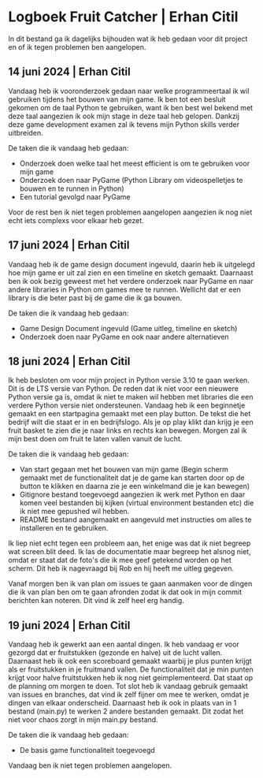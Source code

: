 # Logboek Fruit Catcher | Erhan Citil

In dit bestand ga ik dagelijks bijhouden wat ik heb gedaan voor dit project en of ik tegen problemen ben aangelopen.

## 14 juni 2024 | Erhan Citil
Vandaag heb ik vooronderzoek gedaan naar welke programmeertaal ik wil gebruiken tijdens het bouwen van mijn game. Ik ben tot een besluit gekomen om de taal Python te gebruiken, want ik ben best wel bekend met deze taal aangezien ik ook mijn stage in deze taal heb gelopen. Dankzij deze game development examen zal ik tevens mijn Python skills verder uitbreiden. 

De taken die ik vandaag heb gedaan: 

- Onderzoek doen welke taal het meest efficient is om te gebruiken voor mijn game
- Onderzoek doen naar PyGame (Python Library om videospelletjes te bouwen en te runnen in Python)
- Een tutorial gevolgd naar PyGame

Voor de rest ben ik niet tegen problemen aangelopen aangezien ik nog niet echt iets complexs voor elkaar heb gezet. 

## 17 juni 2024 | Erhan Citil
Vandaag heb ik de game design document ingevuld, daarin heb ik uitgelegd hoe mijn game er uit zal zien en een timeline en sketch gemaakt. Daarnaast ben ik ook bezig geweest met het verdere onderzoek naar PyGame en naar andere libraries in Python om games mee te runnen. Wellicht dat er een library is die beter past bij de game die ik ga bouwen.

De taken die ik vandaag heb gedaan:

- Game Design Document ingevuld (Game uitleg, timeline en sketch)
- Onderzoek doen naar PyGame en ook naar andere alternatieven

## 18 juni 2024 | Erhan Citil
Ik heb besloten om voor mijn project in Python versie 3.10 te gaan werken. Dit is de LTS versie van Python. De reden dat ik niet voor een nieuwere Python versie ga is, omdat ik niet te maken wil hebben met libraries die een verdere Python versie niet ondersteunen. Vandaag heb ik een beginnetje gemaakt en een startpagina gemaakt met een play button. De tekst die het bedrijf wilt die staat er in en bedrijfslogo. Als je op play klikt dan krijg je een fruit basket te zien die je naar links en rechts kan bewegen. Morgen zal ik mijn best doen om fruit te laten vallen vanuit de lucht.

De taken die ik vandaag heb gedaan:

- Van start gegaan met het bouwen van mijn game (Begin scherm gemaakt met de functionaliteit dat je de game kan starten door op de button te klikken en daarna zie je een winkelmand die je kan bewegen)
- Gitignore bestand toegevoegd aangezien ik werk met Python en daar komen veel bestanden bij kijken (virtual environment bestanden etc) die ik niet mee gepushed wil hebben.
- README bestand aangemaakt en aangevuld met instructies om alles te installeren en te gebruiken.

Ik liep niet echt tegen een probleem aan, het enige was dat ik niet begreep wat screen.blit deed. Ik las de documentatie maar begreep het alsnog niet, omdat er staat dat de foto's die ik mee geef getekend worden op het scherm. Dit heb ik nagevraagd bij Rob en hij heeft me uitleg gegeven. 

Vanaf morgen ben ik van plan om issues te gaan aanmaken voor de dingen die ik van plan ben om te gaan afronden zodat ik dat ook in mijn commit berichten kan noteren. Dit vind ik zelf heel erg handig.

## 19 juni 2024 | Erhan Citil 
Vandaag heb ik gewerkt aan een aantal dingen. Ik heb vandaag er voor gezorgd dat er fruitstukken (gezonde en halve) uit de lucht vallen. Daarnaast heb ik ook een scoreboard gemaakt waarbij je plus punten krijgt als er fruitstukken in je fruitmand vallen. De functionaliteit dat je min punten krijgt voor halve fruitstukken heb ik nog niet geimplementeerd. Dat staat op de planning om morgen te doen. Tot slot heb ik vandaag gebruik gemaakt van issues en branches, dat vind ik zelf fijner om mee te werken, omdat je dingen van elkaar onderscheid. Daarnaast heb ik ook in plaats van in 1 bestand (main.py) te werken 2 andere bestanden gemaakt. Dit zodat het niet voor chaos zorgt in mijn main.py bestand.

De taken die ik vandaag heb gedaan: 

- De basis game functionaliteit toegevoegd 

Vandaag ben ik niet tegen problemen aangelopen.